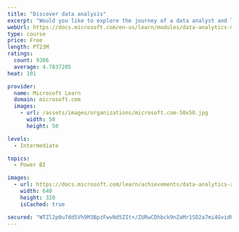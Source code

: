 ```yaml
---
title: "Discover data analysis"
excerpt: "Would you like to explore the journey of a data analyst and learn how a data analyst tells a story with data? In this module, you will explore the different roles in data and learn the different tasks of a data analyst."
webUrl: https://docs.microsoft.com/en-us/learn/modules/data-analytics-microsoft/
type: course
price: Free
length: PT23M
ratings:
  count: 9386
  average: 4.7837205
heat: 101

provider:
  name: Microsoft Learn
  domain: microsoft.com
  images:
    - url: /assets/images/organizations/microsoft.com-50x50.jpg
      width: 50
      height: 50

levels:
  - Intermediate

topics:
  - Power BI

images:
  - url: https://docs.microsoft.com/learn/achievements/data-analytics-and-microsoft-social.png
    width: 640
    height: 320
    isCached: true

secured: "WTZl2p0u7dd5Vh9M3BpzFwvNd5ZIt+/ZURwCDhbck9nZaMr1SD2a7mi4GvidUI+ibR9LTmLys/5Y3Ga7I/GBI4fBZKPLLmwtWwG+089apoWksuw7ubDGWzIeNe4WruQfcgHpccy8TV3gZpjWkZm9Qhmr7m0wuKiGuImkFAmxUNz6dbu/bhQtEh1Kb4ygWaiBPsbG/AZguyQV4Ug4h5crrryBToothZFc79nZaaYsiT9AbfetWyO+vy+MVQ+GNqCLQ2lnibKMp27g1v64OGYRXFK51at6Elu9XP3BlphZ7LLVi6tJUAnxz69phRbklBGmbuh4/VMYB7HEULfB4Dqg2qMV0GFJFpaWlyf2OwTxNe+Pd7NNfW7oB6aAUS5tPkmk1PcFkeJOO64F0LjGB6EaJGOElAHgfWvTW5YLi/Z00pM=;fVTdkOPGCkJeDkmLPWK+yg=="
---
```


